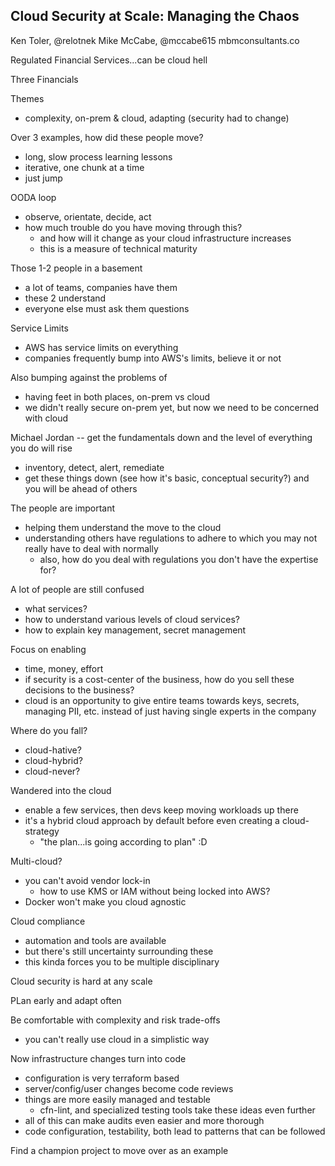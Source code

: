 ## Cloud Security at Scale: Managing the Chaos


Ken Toler, @relotnek
Mike McCabe, @mccabe615
mbmconsultants.co

Regulated Financial Services...can be cloud hell


Three Financials

Themes

- complexity, on-prem & cloud, adapting (security had to change)

Over 3 examples, how did these people move?

- long, slow process learning lessons
- iterative, one chunk at a time
- just jump

OODA loop

- observe, orientate, decide, act
- how much trouble do you have moving through this?
	- and how will it change as your cloud infrastructure increases
	- this is a measure of technical maturity

Those 1-2 people in a basement

- a lot of teams, companies have them
- these 2 understand
- everyone else must ask them questions

Service Limits

- AWS has service limits on everything
- companies frequently bump into AWS's limits, believe it or not

Also bumping against the problems of

- having feet in both places, on-prem vs cloud
- we didn't really secure on-prem yet, but now we need to be concerned with cloud

Michael Jordan -- get the fundamentals down and the level of everything you do will rise

- inventory, detect, alert, remediate
- get these things down (see how it's basic, conceptual security?) and you will be ahead of others


The people are important

- helping them understand the move to the cloud
- understanding others have regulations to adhere to which you may not really have to deal with normally
	- also, how do you deal with regulations you don't have the expertise for?

A lot of people are still confused

- what services?
- how to understand various levels of cloud services?
- how to explain key management, secret management

Focus on enabling

- time, money, effort
- if security is a cost-center of the business, how do you sell these decisions to the business?
- cloud is an opportunity to give entire teams towards keys, secrets, managing PII, etc. instead of just having
single experts in the company

Where do you fall?

- cloud-hative?
- cloud-hybrid?
- cloud-never?


Wandered into the cloud

- enable a few services, then devs keep moving workloads up there
- it's a hybrid cloud approach by default before even creating a cloud-strategy
	- "the plan...is going according to plan" :D

Multi-cloud?

- you can't avoid vendor lock-in
	- how to use KMS or IAM without being locked into AWS?
- Docker won't make you cloud agnostic

Cloud compliance

- automation and tools are available
- but there's still uncertainty surrounding these
- this kinda forces you to be multiple disciplinary

Cloud security is hard at any scale

PLan early and adapt often

Be comfortable with complexity and risk trade-offs
- you can't really use cloud in a simplistic way


Now infrastructure changes turn into code

- configuration is very terraform based
- server/config/user changes become code reviews
- things are more easily managed and testable
	- cfn-lint, and specialized testing tools take these ideas even further
- all of this can make audits even easier and more thorough
- code configuration, testability, both lead to patterns that can be followed

Find a champion project to move over as an example
